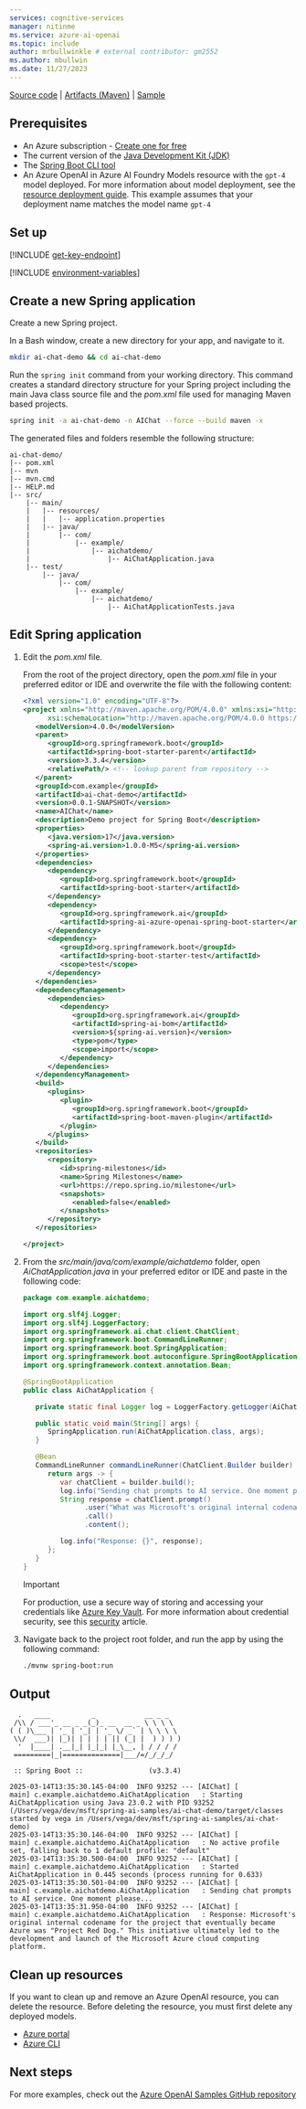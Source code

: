 ```yaml
---
services: cognitive-services
manager: nitinme
ms.service: azure-ai-openai
ms.topic: include
author: mrbullwinkle # external contributor: gm2552
ms.author: mbullwin
ms.date: 11/27/2023
---
```


[Source code](https://github.com/spring-projects/spring-ai) | [Artifacts (Maven)](https://repo.spring.io/ui/native/snapshot/org/springframework/experimental/ai/spring-ai-openai-spring-boot-starter/0.7.0-SNAPSHOT) | [Sample](https://github.com/Azure-Samples/spring-ai-samples/tree/main/ai-chat-demo)

## Prerequisites

- An Azure subscription - [Create one for free](https://azure.microsoft.com/free/cognitive-services?azure-portal=true)
- The current version of the [Java Development Kit (JDK)](https://www.microsoft.com/openjdk)
- The [Spring Boot CLI tool](https://docs.spring.io/spring-boot/docs/current/reference/html/getting-started.html#getting-started.installing.cli)
- An Azure OpenAI in Azure AI Foundry Models resource with the `gpt-4` model deployed. For more information about model deployment, see the [resource deployment guide](../how-to/create-resource.md). This example assumes that your deployment name matches the model name `gpt-4`

## Set up

[!INCLUDE [get-key-endpoint](get-key-endpoint.md)]

[!INCLUDE [environment-variables](spring-environment-variables.md)]



## Create a new Spring application

Create a new Spring project.

In a Bash window, create a new directory for your app, and navigate to it.

```bash
mkdir ai-chat-demo && cd ai-chat-demo
```

Run the `spring init` command from your working directory. This command creates a standard directory structure for your Spring project including the main Java class source file and the *pom.xml* file used for managing Maven based projects.

```bash
spring init -a ai-chat-demo -n AIChat --force --build maven -x
```

The generated files and folders resemble the following structure:

```
ai-chat-demo/
|-- pom.xml
|-- mvn
|-- mvn.cmd
|-- HELP.md
|-- src/
    |-- main/
    |   |-- resources/
    |   |   |-- application.properties
    |   |-- java/
    |       |-- com/
    |           |-- example/
    |               |-- aichatdemo/
    |                   |-- AiChatApplication.java
    |-- test/
        |-- java/
            |-- com/
                |-- example/
                    |-- aichatdemo/
                        |-- AiChatApplicationTests.java
```

## Edit Spring application

1. Edit the *pom.xml* file.

   From the root of the project directory, open the *pom.xml* file in your preferred editor or IDE and overwrite the file with the following content:

   ```xml
   <?xml version="1.0" encoding="UTF-8"?>
   <project xmlns="http://maven.apache.org/POM/4.0.0" xmlns:xsi="http://www.w3.org/2001/XMLSchema-instance"
         xsi:schemaLocation="http://maven.apache.org/POM/4.0.0 https://maven.apache.org/xsd/maven-4.0.0.xsd">
      <modelVersion>4.0.0</modelVersion>
      <parent>
         <groupId>org.springframework.boot</groupId>
         <artifactId>spring-boot-starter-parent</artifactId>
         <version>3.3.4</version>
         <relativePath/> <!-- lookup parent from repository -->
      </parent>
      <groupId>com.example</groupId>
      <artifactId>ai-chat-demo</artifactId>
      <version>0.0.1-SNAPSHOT</version>
      <name>AIChat</name>
      <description>Demo project for Spring Boot</description>
      <properties>
         <java.version>17</java.version>
         <spring-ai.version>1.0.0-M5</spring-ai.version>
      </properties>
      <dependencies>
         <dependency>
            <groupId>org.springframework.boot</groupId>
            <artifactId>spring-boot-starter</artifactId>
         </dependency>
         <dependency>
            <groupId>org.springframework.ai</groupId>
            <artifactId>spring-ai-azure-openai-spring-boot-starter</artifactId>
         </dependency>
         <dependency>
            <groupId>org.springframework.boot</groupId>
            <artifactId>spring-boot-starter-test</artifactId>
            <scope>test</scope>
         </dependency>
      </dependencies>
      <dependencyManagement>
         <dependencies>
            <dependency>
               <groupId>org.springframework.ai</groupId>
               <artifactId>spring-ai-bom</artifactId>
               <version>${spring-ai.version}</version>
               <type>pom</type>
               <scope>import</scope>
            </dependency>
         </dependencies>
      </dependencyManagement>
      <build>
         <plugins>
            <plugin>
               <groupId>org.springframework.boot</groupId>
               <artifactId>spring-boot-maven-plugin</artifactId>
            </plugin>
         </plugins>
      </build>
      <repositories>
         <repository>
            <id>spring-milestones</id>
            <name>Spring Milestones</name>
            <url>https://repo.spring.io/milestone</url>
            <snapshots>
               <enabled>false</enabled>
            </snapshots>
         </repository>
      </repositories>

   </project>
   ```

1. From the *src/main/java/com/example/aichatdemo* folder, open *AiChatApplication.java* in your preferred editor or IDE and paste in the following code:

   ```java
   package com.example.aichatdemo;

   import org.slf4j.Logger;
   import org.slf4j.LoggerFactory;
   import org.springframework.ai.chat.client.ChatClient;
   import org.springframework.boot.CommandLineRunner;
   import org.springframework.boot.SpringApplication;
   import org.springframework.boot.autoconfigure.SpringBootApplication;
   import org.springframework.context.annotation.Bean;

   @SpringBootApplication
   public class AiChatApplication {

      private static final Logger log = LoggerFactory.getLogger(AiChatApplication.class);

      public static void main(String[] args) {
         SpringApplication.run(AiChatApplication.class, args);
      }

      @Bean
      CommandLineRunner commandLineRunner(ChatClient.Builder builder) {
         return args -> {
            var chatClient = builder.build();
            log.info("Sending chat prompts to AI service. One moment please...");
            String response = chatClient.prompt()
                  .user("What was Microsoft's original internal codename for the project that eventually became Azure?")
                  .call()
                  .content();

            log.info("Response: {}", response);
         };
      }
   }
   ```

   > [!IMPORTANT]
   > For production, use a secure way of storing and accessing your credentials like [Azure Key Vault](/azure/key-vault/general/overview). For more information about credential security, see this [security](../../security-features.md) article.

1. Navigate back to the project root folder, and run the app by using the following command:

   ```bash
   ./mvnw spring-boot:run
   ```

## Output

```output
  .   ____          _            __ _ _
 /\\ / ___'_ __ _ _(_)_ __  __ _ \ \ \ \
( ( )\___ | '_ | '_| | '_ \/ _` | \ \ \ \
 \\/  ___)| |_)| | | | | || (_| |  ) ) ) )
  '  |____| .__|_| |_|_| |_\__, | / / / /
 =========|_|==============|___/=/_/_/_/

 :: Spring Boot ::                (v3.3.4)

2025-03-14T13:35:30.145-04:00  INFO 93252 --- [AIChat] [           main] c.example.aichatdemo.AiChatApplication   : Starting AiChatApplication using Java 23.0.2 with PID 93252 (/Users/vega/dev/msft/spring-ai-samples/ai-chat-demo/target/classes started by vega in /Users/vega/dev/msft/spring-ai-samples/ai-chat-demo)
2025-03-14T13:35:30.146-04:00  INFO 93252 --- [AIChat] [           main] c.example.aichatdemo.AiChatApplication   : No active profile set, falling back to 1 default profile: "default"
2025-03-14T13:35:30.500-04:00  INFO 93252 --- [AIChat] [           main] c.example.aichatdemo.AiChatApplication   : Started AiChatApplication in 0.445 seconds (process running for 0.633)
2025-03-14T13:35:30.501-04:00  INFO 93252 --- [AIChat] [           main] c.example.aichatdemo.AiChatApplication   : Sending chat prompts to AI service. One moment please...
2025-03-14T13:35:31.950-04:00  INFO 93252 --- [AIChat] [           main] c.example.aichatdemo.AiChatApplication   : Response: Microsoft's original internal codename for the project that eventually became Azure was "Project Red Dog." This initiative ultimately led to the development and launch of the Microsoft Azure cloud computing platform.
```


## Clean up resources

If you want to clean up and remove an Azure OpenAI resource, you can delete the resource. Before deleting the resource, you must first delete any deployed models.

- [Azure portal](../../multi-service-resource.md?pivots=azportal#clean-up-resources)
- [Azure CLI](../../multi-service-resource.md?pivots=azcli#clean-up-resources)

## Next steps

For more examples, check out the [Azure OpenAI Samples GitHub repository](https://github.com/Azure-Samples/openai)
